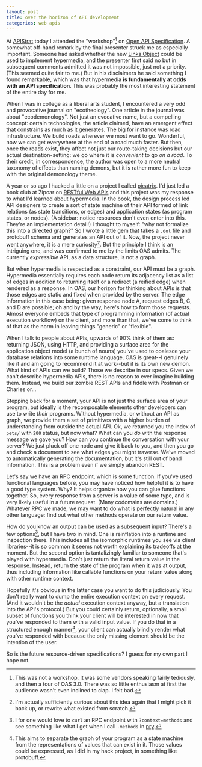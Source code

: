 ```yaml
---
layout: post
title: over the horizon of API development
categories: web apis
---
```

At [APIStrat](http://boston2016.apistrat.com/schedule/) today I attended the "workshop"[^not] on [Open API Specification](https://github.com/OAI/OpenAPI-Specification). A somewhat off-hand remark by the final presenter struck me as especially important. Someone had asked whether the new [Links Object](https://github.com/OAI/OpenAPI-Specification/blob/OpenAPI.next/versions/3.0.md#links-object) could be used to implement hypermedia, and the presenter first said no but in subsequent comments admitted it was not impossible, just not a priority. (This seemed quite fair to me.) But in his disclaimers he said something I found remarkable, which was that hypermedia **is fundamentally at odds with an API specification**. This was probably the most interesting statement of the entire day for me.

When I was in college as a liberal arts student, I encountered a very odd and provocative journal on "ecotheology". One article in the journal was about "ecodemonology". Not just an evocative name, but a compelling concept: certain technologies, the article claimed, have an emergent effect that constrains as much as it generates. The big for instance was road infrastructure. We build roads wherever we most want to go. Wonderful, now we can get everywhere at the end of a road much faster. But then, once the roads exist, they affect not just our route-taking decisions but our actual destination-setting: we go where it is _convenient_ to go _on a road_. To their credit, in correspondence, the author was open to a more neutral taxonomy of effects than naming demons, but it is rather more fun to keep with the original demonology theme.

A year or so ago I hacked a little on a project I called [picatrix](https://github.com/mooreniemi/picatrix). I'd just led a book club at Zipcar on [RESTful Web APIs](http://shop.oreilly.com/product/0636920028468.do) and this project was my response to what I'd learned about hypermedia. In the book, the design process led API designers to create a sort of state machine of their API formed of link relations (as state transitions, or edges) and application states (as program states, or nodes). (A sidebar: notice resources don't even enter into this. They're an implementation detail!) I thought to myself: "why not formalize this into a directed graph?" So I wrote a little gem that takes a `.dot` file and protobuff schema and generates an API out of it. Now, the project never went anywhere, it is a mere curiosity[^curiosity]. But the principle I think is an intriguing one, and was confirmed to me by the limits OAS admits. The currently _expressible_ API, as a data structure, is not a graph.

But when hypermedia is respected as a constraint, our API must be a graph. Hypermedia essentially requires each node return its adjacency list as a list of edges in addition to returning itself or a redirect (a reified edge) when rendered as a response. In OAS, our horizon for thinking about APIs is that those edges are static and fixed when provided by the server. The edge information in this case being: given response node A, request edges B, C, and D are possible; oh and by the way, here's how to form those requests. Almost everyone embeds that type of programming information (of actual execution workflow) on the client, and more than that, we've come to think of that as the norm in leaving things "generic" or "flexible".

When I talk to people about APIs, upwards of 90% think of them as: returning JSON, using HTTP, and providing a surface area for the application object model (a bunch of nouns) you've used to coalesce your database relations into some runtime language. OAS is great--I genuinely like it and am going to recommend it at work--but it is its own new demon. What kind of APIs can we build? Those we describe in our specs. Given we can't describe hypermedia APIs, there is no reason to ever imagine building them. Instead, we build our zombie REST APIs and fiddle with Postman or Charles or...

Stepping back for a moment, your API is not just the surface area of your program, but ideally is the recomposable elements other developers can use to write _their_ programs. Without hypermedia, or without an API as graph, we provide them a set of primitives with a higher burden of understanding from outside the actual API. Ok, we returned you the index of `pets/` with `200` status, but now what? What can you _do_ with the response message we gave you? How can you continue the conversation with your server? We just pluck off one node and give it back to you, and then you go and check a document to see what edges you might traverse. We've moved to automatically generating the documentation, but it's still out of band information. This is a problem even if we simply abandon REST.

Let's say we have an RPC endpoint, which is some function. If you've used functional languages before, you may have noticed how helpful it is to have a good type system. Why? It helps organize how you can glue functions together. So, every response from a server is a value of some type, and is very likely useful in a future request. (Many codomains are domains.) Whatever RPC we made, we may want to do what is perfectly natural in any other language: find out what other methods operate on our return value.

How do you know an output can be used as a subsequent input? There's a few options[^pry], but I have two in mind. One is reinflation into a runtime and inspection there. This includes all the isomorphic runtimes you see via client libraries--it is so common it seems not worth explaining its tradeoffs at the moment. But the second option is tantalizingly familiar to someone that's played with hypermedia. Don't just return the literal return value in the response. Instead, return the state of the program when it was at output, thus including information like callable functions on your return value along with other runtime context.

Hopefully it's obvious in the latter case you want to do this judiciously. You don't really want to dump the entire execution context on every request. (And it wouldn't be the _actual_ execution context anyway, but a translation into the API's protocol.) But you could certainly return, optionally, a small subset of functions you think your client will be interested in now that you've responded to them with a valid input value. If you do that in a structured enough manner[^structure], your client can actually blindly render what you've responded with because the only missing element should be the intention of the user.

So is the future resource-driven specifications? I guess for my own part I hope not.

[^not]: This was not a workshop. It was some vendors speaking fairly tediously, and then a tour of OAS 3.0. There was so little enthusiasm at first the audience wasn't even inclined to clap. I felt bad.
[^curiosity]: I'm actually sufficiently curious about this idea again that I might pick it back up, or rewrite what existed from scratch.
[^structure]: This aims to separate the graph of your program as a state machine from the representations of values that can exist in it. Those values could be expressed, as I did in my hack project, in something like protobuff.
[^pry]: I for one would love to `curl` an RPC endpoint with `?context=methods` and see something like what I get when I call `.methods` in [pry](http://pryrepl.org/).

